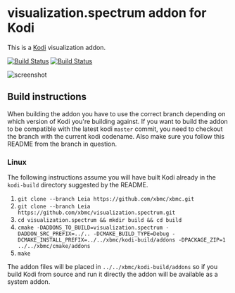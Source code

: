 # visualization.spectrum addon for Kodi

This is a [Kodi](https://kodi.tv) visualization addon.

[![Build Status](https://travis-ci.org/xbmc/visualization.spectrum.svg?branch=Leia)](https://travis-ci.org/xbmc/visualization.spectrum/branches)
[![Build Status](https://ci.appveyor.com/api/projects/status/github/xbmc/visualization.spectrum?branch=Leia&svg=true)](https://ci.appveyor.com/project/xbmc/visualization-spectrum?branch=Leia)

![screenshot](https://raw.githubusercontent.com/xbmc/visualization.spectrum/Leia/visualization.spectrum/resources/screenshot-01.jpg)

## Build instructions

When building the addon you have to use the correct branch depending on which version of Kodi you're building against. 
If you want to build the addon to be compatible with the latest kodi `master` commit, you need to checkout the branch with the current kodi codename.
Also make sure you follow this README from the branch in question.

### Linux

The following instructions assume you will have built Kodi already in the `kodi-build` directory 
suggested by the README.

1. `git clone --branch Leia https://github.com/xbmc/xbmc.git`
2. `git clone --branch Leia https://github.com/xbmc/visualization.spectrum.git`
3. `cd visualization.spectrum && mkdir build && cd build`
4. `cmake -DADDONS_TO_BUILD=visualization.spectrum -DADDON_SRC_PREFIX=../.. -DCMAKE_BUILD_TYPE=Debug -DCMAKE_INSTALL_PREFIX=../../xbmc/kodi-build/addons -DPACKAGE_ZIP=1 ../../xbmc/cmake/addons`
5. `make`

The addon files will be placed in `../../xbmc/kodi-build/addons` so if you build Kodi from source and run it directly 
the addon will be available as a system addon.
